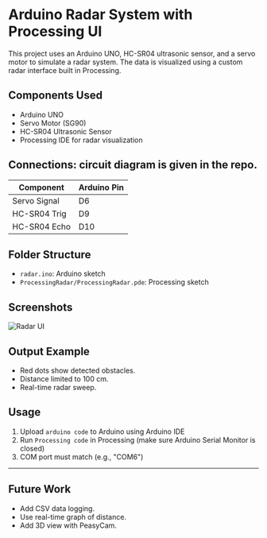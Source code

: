 # Arduino Radar System with Processing UI

This project uses an Arduino UNO, HC-SR04 ultrasonic sensor, and a servo motor to simulate a radar system. The data is visualized using a custom radar interface built in Processing.

##  Components Used
- Arduino UNO
- Servo Motor (SG90)
- HC-SR04 Ultrasonic Sensor
- Processing IDE for radar visualization

##  Connections: circuit diagram is given in the repo.

| Component     | Arduino Pin |
|---------------|-------------|
| Servo Signal  | D6          |
| HC-SR04 Trig  | D9          |
| HC-SR04 Echo  | D10         |

##  Folder Structure

- `radar.ino`: Arduino sketch
- `ProcessingRadar/ProcessingRadar.pde`: Processing sketch

## Screenshots

![Radar UI](<img width="1584" height="1236" alt="radar UI" src="https://github.com/user-attachments/assets/bb51b021-5fa3-4399-b4be-7ffc5222f3b0" />
)

##  Output Example
- Red dots show detected obstacles.
- Distance limited to 100 cm.
- Real-time radar sweep.


##  Usage

1. Upload `arduino code` to Arduino using Arduino IDE
2. Run `Processing code` in Processing (make sure Arduino Serial Monitor is closed)
3. COM port must match (e.g., "COM6")

---

##  Future Work
- Add CSV data logging.
- Use real-time graph of distance.
- Add 3D view with PeasyCam.

